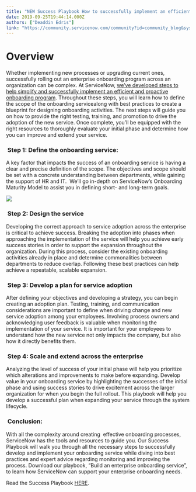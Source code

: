 ```yaml
---
title: "NEW Success Playbook How to successfully implement an efficient and proactive onboarding program"
date: 2019-09-25T19:44:14.000Z
authors: ["Deaddin Edris"]
link: "https://community.servicenow.com/community?id=community_blog&sys_id=81604222db8000d423f4a345ca9619f7"
---
```

<h1><strong>Overview</strong></h1>
<p>Whether implementing new processes or upgrading current ones, successfully rolling out an enterprise onboarding program across an organization can be complex. At ServiceNow, <a href="https://www.servicenow.com/content/dam/servicenow-assets/public/en-us/doc-type/other-document/csc/playbooks/build-enterprise-onboarding.pdf" rel="nofollow">we’ve developed steps to help simplify and successfully implement an efficient and proactive onboarding program</a>. Throughout these steps, you will learn how to define the scope of the onboarding servicealong with best practices to create a blueprint for designing onboarding activities. The next steps will guide you on how to provide the right testing, training, and promotion to drive the adoption of the new service. Once complete, you’ll be equipped with the right resources to thoroughly evaluate your initial phase and determine how you can improve and extend your service.</p>
<h3> Step 1: Define the onboarding service:</h3>
<p>A key factor that impacts the success of an onboarding service is having a clear and precise definition of the scope. The objectives and scope should be set with a concrete understanding between departments, while gaining the support of HR and IT.  We’ll go in-depth on ServiceNow’s Onboarding Maturity Model to assist you in defining short- and long-term goals.</p>
<p><img style="max-width: 100%; max-height: 480px;" src="https://community.servicenow.com/f6bf35aedb0000d423f4a345ca96194e.iix" /></p>
<h3> Step 2: Design the service</h3>
<p>Developing the correct approach to service adoption across the enterprise is critical to achieve success. Breaking the adoption into phases when approaching the implementation of the service will help you achieve early success stories in order to support the expansion throughout the organization. During this process, consider the existing onboarding activities already in place and determine commonalities between departments to reduce overlap. Following these best practices can help achieve a repeatable, scalable expansion.</p>
<h3> Step 3: Develop a plan for service adoption</h3>
<p>After defining your objectives and developing a strategy, you can begin creating an adoption plan. Testing, training, and communication considerations are important to define when driving change and new service adoption among your employees. Involving process owners and acknowledging user feedback is valuable when monitoring the implementation of your service. It is important for your employees to understand how the new service not only impacts the company, but also how it directly benefits them. </p>
<h3> Step 4: Scale and extend across the enterprise</h3>
<p>Analyzing the level of success of your initial phase will help you prioritize which alterations and improvements to make before expanding. Develop value in your onboarding service by highlighting the successes of the initial phase and using success stories to drive excitement across the larger organization for when you begin the full rollout. This playbook will help you develop a successful plan when expanding your service through the system lifecycle.</p>
<h3> Conclusion:</h3>
<p>With all the complexity around creating  effective onboarding processes, ServiceNow has the tools and resources to guide you. Our Success Playbook will walk you through all the necessary steps to successfully develop and implement your onboarding service while diving into best practices and expert advice regarding monitoring and improving the process. Download our playbook, “Build an enterprise onboarding service”, to learn how ServiceNow can support your enterprise onboarding needs.</p>
<p>Read the Success Playbook <a href="https://www.servicenow.com/content/dam/servicenow-assets/public/en-us/doc-type/other-document/csc/playbooks/build-enterprise-onboarding.pdf" rel="nofollow">HERE</a>.</p>